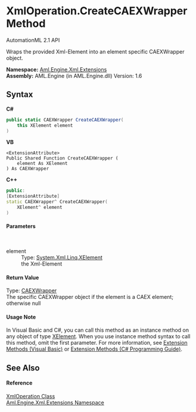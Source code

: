 # XmlOperation.CreateCAEXWrapper Method 
AutomationML 2.1 API 

Wraps the provided Xml-Element into an element specific CAEXWrapper object.

**Namespace:**&nbsp;<a href="N_Aml_Engine_Xml_Extensions">Aml.Engine.Xml.Extensions</a><br />**Assembly:**&nbsp;AML.Engine (in AML.Engine.dll) Version: 1.6

## Syntax

**C#**<br />
``` C#
public static CAEXWrapper CreateCAEXWrapper(
	this XElement element
)
```

**VB**<br />
``` VB
<ExtensionAttribute>
Public Shared Function CreateCAEXWrapper ( 
	element As XElement
) As CAEXWrapper
```

**C++**<br />
``` C++
public:
[ExtensionAttribute]
static CAEXWrapper^ CreateCAEXWrapper(
	XElement^ element
)
```


#### Parameters
&nbsp;<dl><dt>element</dt><dd>Type: <a href="https://docs.microsoft.com/dotnet/api/system.xml.linq.xelement" target="_parent" rel="noopener noreferrer">System.Xml.Linq.XElement</a><br />the Xml-Element</dd></dl>

#### Return Value
Type: <a href="T_Aml_Engine_CAEX_CAEXWrapper">CAEXWrapper</a><br />The specific CAEXWrapper object if the element is a CAEX element; otherwise null

#### Usage Note
In Visual Basic and C#, you can call this method as an instance method on any object of type <a href="https://docs.microsoft.com/dotnet/api/system.xml.linq.xelement" target="_parent" rel="noopener noreferrer">XElement</a>. When you use instance method syntax to call this method, omit the first parameter. For more information, see <a href="https://docs.microsoft.com/dotnet/visual-basic/programming-guide/language-features/procedures/extension-methods" target="_blank" rel="noopener noreferrer">Extension Methods (Visual Basic)</a> or <a href="https://docs.microsoft.com/dotnet/csharp/programming-guide/classes-and-structs/extension-methods" target="_blank" rel="noopener noreferrer">Extension Methods (C# Programming Guide)</a>.

## See Also


#### Reference
<a href="T_Aml_Engine_Xml_Extensions_XmlOperation">XmlOperation Class</a><br /><a href="N_Aml_Engine_Xml_Extensions">Aml.Engine.Xml.Extensions Namespace</a><br />